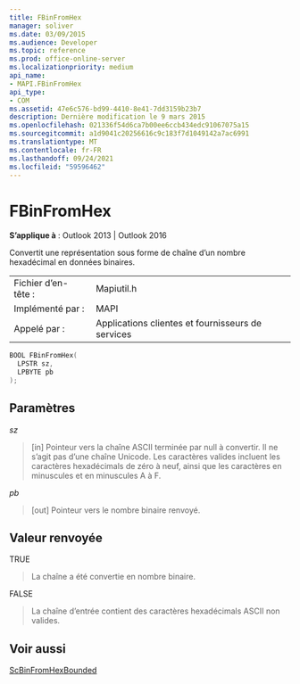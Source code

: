 ```yaml
---
title: FBinFromHex
manager: soliver
ms.date: 03/09/2015
ms.audience: Developer
ms.topic: reference
ms.prod: office-online-server
ms.localizationpriority: medium
api_name:
- MAPI.FBinFromHex
api_type:
- COM
ms.assetid: 47e6c576-bd99-4410-8e41-7dd3159b23b7
description: Dernière modification le 9 mars 2015
ms.openlocfilehash: 021336f54d6ca7b00ee6ccb434edc91067075a15
ms.sourcegitcommit: a1d9041c20256616c9c183f7d1049142a7ac6991
ms.translationtype: MT
ms.contentlocale: fr-FR
ms.lasthandoff: 09/24/2021
ms.locfileid: "59596462"
---
```

# <a name="fbinfromhex"></a>FBinFromHex

  
  
**S’applique à** : Outlook 2013 | Outlook 2016 
  
Convertit une représentation sous forme de chaîne d’un nombre hexadécimal en données binaires. 
  
|||
|:-----|:-----|
|Fichier d’en-tête :  <br/> |Mapiutil.h  <br/> |
|Implémenté par :  <br/> |MAPI  <br/> |
|Appelé par :  <br/> |Applications clientes et fournisseurs de services  <br/> |
   
```cpp
BOOL FBinFromHex(
  LPSTR sz,
  LPBYTE pb
);
```

## <a name="parameters"></a>Paramètres

 _sz_
  
> [in] Pointeur vers la chaîne ASCII terminée par null à convertir. Il ne s’agit pas d’une chaîne Unicode. Les caractères valides incluent les caractères hexadécimals de zéro à neuf, ainsi que les caractères en minuscules et en minuscules A à F.
    
 _pb_
  
> [out] Pointeur vers le nombre binaire renvoyé.
    
## <a name="return-value"></a>Valeur renvoyée

TRUE 
  
> La chaîne a été convertie en nombre binaire. 
    
FALSE 
  
> La chaîne d’entrée contient des caractères hexadécimals ASCII non valides.
    
## <a name="see-also"></a>Voir aussi



[ScBinFromHexBounded](scbinfromhexbounded.md)

